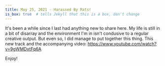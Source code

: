 ```yaml
---
title: May 25, 2021 - Harassed By Rats!
is_box: true  # tells Jekyll that this is a box, don't change
---
```

It's been a while since I last had anything new to share here. My life is still in a bit of disarray and the environment I'm in isn't condusive to a regular creative output. But even so, I did manage to put together this thing. This new track and the accompanying video: https://www.youtube.com/watch?v=9gWMDxtFq6A

Enjoy!
